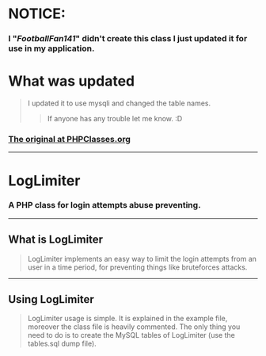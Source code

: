 # NOTICE: 
###  I "*FootballFan141*" didn't create this class I just updated it for use in my application.

# What was updated

> I updated it to use mysqli and changed the table names.
>> If anyone has any trouble let me know. :D

### [The original at PHPClasses.org](http://www.phpclasses.org/package/5517-PHP-Limit-the-number-of-failed-login-attempts.html)

---
# LogLimiter
### A PHP class for login attempts abuse preventing.
----
## What is LogLimiter

> LogLimiter implements an easy way to limit the login attempts from an user
in a time period, for preventing things like bruteforces attacks.

----
## Using LogLimiter
> LogLimiter usage is simple. It is explained in the example file, moreover
the class file is heavily commented.
The only thing you need to do is to create the MySQL tables of LogLimiter
(use the tables.sql dump file).